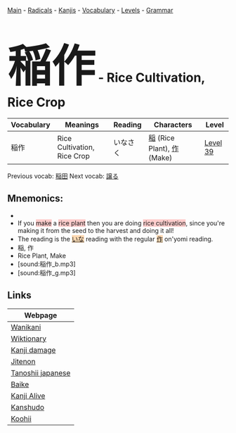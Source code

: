 <style> bigfont {font-size: 100px}</style>
[Main](../README.md) -
[Radicals](../radicals.md) -
[Kanjis](../kanjis.md) -
[Vocabulary](../vocabulary.md) -
[Levels](../levels.md) -
[Grammar](../grammar.md)
# <bigfont> 稲作</bigfont> - Rice Cultivation, Rice Crop 

| Vocabulary | Meanings | Reading | Characters | Level |
| --- | --- | --- | --- | --- |
| 稲作 | Rice Cultivation, Rice Crop | いなさく |  [稲](../kanjis/稲.md) (Rice Plant), [作](../kanjis/作.md) (Make) | [Level 39](../levels/wk_level39.md) |

Previous vocab: [稲田](稲田.md) Next vocab: [譲る](譲る.md) 

## Mnemonics:

* 
* If you <span style="background-color:#ffcccb"> make</span> a <span style="background-color:#ffcccb"> rice plant</span> then you are doing <span style="background-color:#ffcccb"> rice cultivation</span>, since you're making it from the seed to the harvest and doing it all!
* The reading is the <span style="background-color:#fed8b1"> [いな](https://jisho.org/search/いな)</span> reading with the regular <span style="background-color:#fed8b1"> [作](https://jisho.org/search/作)</span> on'yomi reading.
* 稲, 作
* Rice Plant, Make
* [sound:稲作_b.mp3]
* [sound:稲作_g.mp3]


## Links 

| Webpage |
| --- |
| [Wanikani          ](https://www.wanikani.com/kanji/稲作) |
| [Wiktionary        ](https://en.wiktionary.org/wiki/稲作) |
| [Kanji damage      ](http://www.kanjidamage.com/kanji/search?utf8=✓&q=稲作) |
| [Jitenon           ](https://jitenon.com/kanji/稲作) |
| [Tanoshii japanese ](https://www.tanoshiijapanese.com/dictionary/kanji.cfm?k=稲作) |
| [Baike             ](https://baike.baidu.com/item/稲作) |
| [Kanji Alive       ](https://app.kanjialive.com/稲作) |
| [Kanshudo          ](https://www.kanshudo.com/searchmn?q=稲作) |
| [Koohii            ](https://kanji.koohii.com/study/kanji/稲作) |
